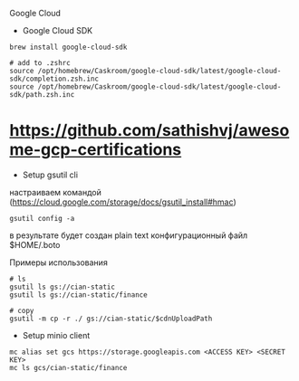 Google Cloud


* Google Cloud SDK 

```
brew install google-cloud-sdk

# add to .zshrc
source /opt/homebrew/Caskroom/google-cloud-sdk/latest/google-cloud-sdk/completion.zsh.inc
source /opt/homebrew/Caskroom/google-cloud-sdk/latest/google-cloud-sdk/path.zsh.inc
```


https://github.com/sathishvj/awesome-gcp-certifications
=======
* Setup gsutil cli

настраиваем командой (https://cloud.google.com/storage/docs/gsutil_install#hmac)
```
gsutil config -a
```

в результате будет создан plain text конфигурационный файл $HOME/.boto

Примеры использования
```
# ls
gsutil ls gs://cian-static
gsutil ls gs://cian-static/finance
 
# copy
gsutil -m cp -r ./ gs://cian-static/$cdnUploadPath
```


* Setup minio client

```
mc alias set gcs https://storage.googleapis.com <ACCESS KEY> <SECRET KEY>
mc ls gcs/cian-static/finance
```

